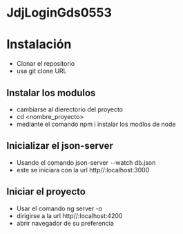 # JdjLoginGds0553
# Instalación 
- Clonar el repositorio
- usa git clone URL

## Instalar los modulos
- cambiarse al dierectorio del proyecto
- cd <nombre_proyecto>
- mediante el comando npm i instalar los modlos de node

## Inicializar el json-server
- Usando el comando json-server --watch db.json
- este se iniciara con la url http//:localhost:3000

## Iniciar el proyecto
- Usar el comando ng server -o
- dirigirse a la url http//:localhost:4200
- abrir navegador de su preferencia
  

